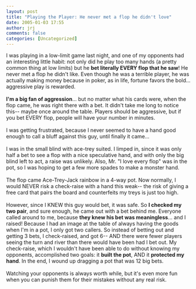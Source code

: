 ```yaml
---
layout: post
title: "Playing the Player: He never met a flop he didn't love"
date: 2005-01-03 17:55
author: jrj
comments: false
categories: [Uncategorized]
---
```

I was playing in a low-limit game last night, and one of my opponents had an interesting little habit: not only did he play too many hands (a pretty common thing at low limits) but he **bet literally EVERY flop that he saw**! He never met a flop he didn't like. Even though he was a terrible player, he was actually making money because in poker, as in life, fortune favors the bold... aggressive play is rewarded.<br /><br />**I'm a big fan of aggression**... but no matter what his cards were, when the flop came, he was right there with a bet. It didn't take me long to notice this-- maybe once around the table. Players should be aggressive, but if you bet EVERY flop, people will have your number in minutes.<br /><br />I was getting frustrated, because I never seemed to have a hand good enough to call a bluff against this guy, until finally it came...<br /><br />I was in the small blind with ace-trey suited. I limped in, since it was only half a bet to see a flop with a nice speculative hand, and with only the big blind left to act, a raise was unlikely. Also, Mr. "I love every flop" was in the pot, so I was hoping to get a few more spades to make a monster hand.<br /><br />The flop came Ace-Trey-Jack rainbow in a 4-way pot. Now normally, I would NEVER risk a check-raise with a hand this weak-- the risk of giving a free card that pairs the board and counterfeits my treys is just too high.<br /><br />However, since I KNEW this guy would bet, it was safe. So **I checked my two pair**, and sure enough, he came out with a bet behind me. Everyone called around to me, because **they knew his bet was meaningless**... and I raised! Because I had an image at the table of always having the goods when I'm in a pot, I only got two callers. So instead of betting out and getting 3 bets, I check-raised, and got 6-- AND there were fewer players seeing the turn and river than there would have been had I bet out. My check-raise, which I wouldn't have been able to do without knowing my opponents, accomplished two goals: it **built the pot**, AND it **protected my hand**. In the end, I wound up dragging a pot that was 12 big bets.<br /><br />Watching your opponents is always worth while, but it's even more fun when you can punish them for their mistakes without any real risk.

